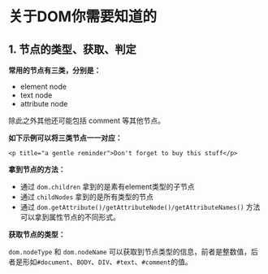 # 关于DOM你需要知道的


## 1. 节点的类型、获取、判定

**常用的节点有三类，分别是：**

- element node
- text node
- attribute node

除此之外其他还可能包括 comment 等其他节点。

**如下示例可以将三类节点一一对应：**

```
<p title="a gentle reminder">Don't forget to buy this stuff</p>
```

**拿到节点的方法：**

- 通过 `dom.children` 拿到的是素有element类型的子节点
- 通过 `childNodes` 拿到的是所有类型的节点
- 通过 `dom.getAttribute()/getAttributeNode()/getAttributeNames()` 方法可以拿到属性节点的不同形式。



**获取节点的类型：**

`dom.nodeType` 和 `dom.nodeName` 可以获取到节点类型的信息，前者是整数值，后者是形如`#document`、`BODY`、`DIV`、`#text`、`#comment`的值。


